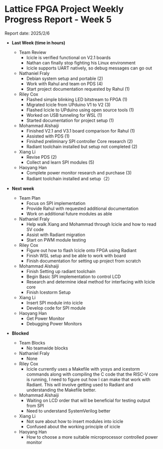 # **Lattice FPGA Project Weekly Progress Report \- Week 5**

Report date: 2025/2/6

* **Last Week (time in hours)**  
  * Team Review  
    * Icicle is verified functional on V2.1 boards  
    * Nathan can finally stop fighting his Linux environment  
    * Icicle supports UART natively, so debug messages can go out  
  * Nathaniel Fraly  
    * Debian system setup and portable (2)  
    * Work with Rahul and team on PDS (4)  
    * Start project documentation requested by Rahul (1)  
  * Riley Cox  
    * Flashed simple blinking LED bitstream to FPGA (1)  
    * Migrated Icicle from UPduino V1 to V2 (3)  
    * Flashed Icicle to UPduino using open source tools (1)  
    * Worked on USB tunneling for WSL (1)  
    * Started documentation for project setup (1)  
  * Mohammad Alshaiji  
    * Finished V2.1 and V3.1 board comparison for Rahul (1)  
    * Assisted with PDS (1)  
    * Finished preliminary SPI controller Core research (2)  
    * Radiant toolchain installed but setup not completed (2)  
  * Xiang Li  
    * Revise PDS (2)  
    * Collect and learn SPI modules (5)  
  * Haoyang Han  
    * Complete power monitor research and purchase (3)  
    * Radiant toolchain installed and setup（2）  
* **Next week**  
  * Team Plan  
    * Focus on SPI implementation  
    * Provide Rahul with requested additional documentation  
    * Work on additional future modules as able  
  * Nathaniel Fraly  
    * Help walk Xiang and Mohammad through Icicle and how to read SV code  
    * Assist with Radiant migration  
    * Start on PWM module testing  
  * Riley Cox  
    * Figure out how to flash Icicle onto FPGA using Radiant  
    * Finish WSL setup and be able to work with board  
    * Finish documentation for setting up project from scratch  
  * Mohammad Alshaiji  
    * Finish Setting up radiant toolchain  
    * Begin Basic SPI implementation to control LCD  
    * Research and determine ideal method for interfacing with Icicle core  
    * Finish Icestorm Setup  
  * Xiang Li  
    * Insert SPI module into icicle  
    * Develop code for SPI module  
  * Haoyang Han  
    * Get Power Monitor  
    * Debugging Power Monitors  
        
* **Blocked**  
  * Team Blocks  
    * No teamwide blocks  
  * Nathaniel Fraly  
    * None  
  * Riley Cox  
    * Icicle currently uses a Makefile with yosys and icestorm commands along with compiling the C code that the RISC-V core is running,  I need to figure out how I can make that work with Radiant. This will involve getting used to Radiant and understanding the Makefile better.  
  * Mohammad Alshaiji  
    * Waiting on LCD order that will be beneficial for testing output from SPI  
    * Need to understand SystemVerilog better  
  * Xiang Li  
    * Not sure about how to insert modules into icicle  
    * Confused about the working principle of icicle  
  * Haoyang Han  
    * How to choose a more suitable microprocessor controlled power monitor
